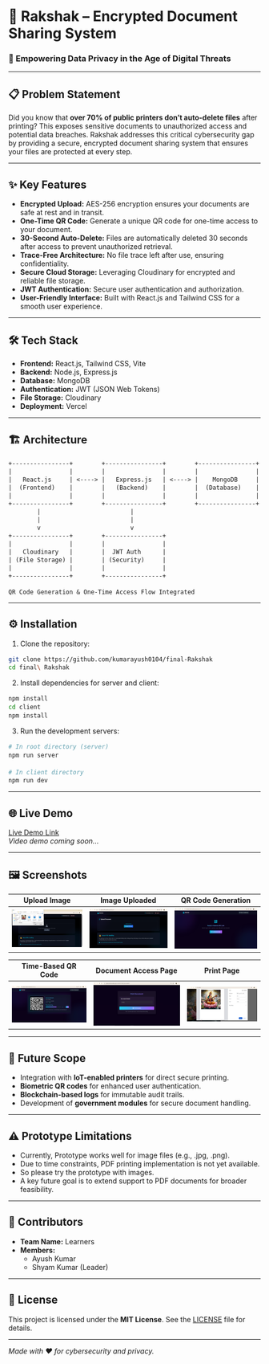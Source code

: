 # 🚀 Rakshak – Encrypted Document Sharing System

### 🔐 Empowering Data Privacy in the Age of Digital Threats

---

## 📋 Problem Statement

Did you know that **over 70% of public printers don’t auto-delete files** after printing? This exposes sensitive documents to unauthorized access and potential data breaches. Rakshak addresses this critical cybersecurity gap by providing a secure, encrypted document sharing system that ensures your files are protected at every step.

---

## ✨ Key Features

- **Encrypted Upload:** AES-256 encryption ensures your documents are safe at rest and in transit.
- **One-Time QR Code:** Generate a unique QR code for one-time access to your document.
- **30-Second Auto-Delete:** Files are automatically deleted 30 seconds after access to prevent unauthorized retrieval.
- **Trace-Free Architecture:** No file trace left after use, ensuring confidentiality.
- **Secure Cloud Storage:** Leveraging Cloudinary for encrypted and reliable file storage.
- **JWT Authentication:** Secure user authentication and authorization.
- **User-Friendly Interface:** Built with React.js and Tailwind CSS for a smooth user experience.

---

## 🛠️ Tech Stack

- **Frontend:** React.js, Tailwind CSS, Vite
- **Backend:** Node.js, Express.js
- **Database:** MongoDB
- **Authentication:** JWT (JSON Web Tokens)
- **File Storage:** Cloudinary
- **Deployment:** Vercel

---

## 🏗️ Architecture

```
+----------------+        +----------------+        +----------------+
|                |        |                |        |                |
|   React.js     | <----> |   Express.js   | <----> |    MongoDB     |
|  (Frontend)    |        |   (Backend)    |        |  (Database)    |
|                |        |                |        |                |
+----------------+        +----------------+        +----------------+
        |                         |
        |                         |
        v                         v
+----------------+        +----------------+
|                |        |                |
|   Cloudinary   |        |  JWT Auth      |
| (File Storage) |        | (Security)     |
|                |        |                |
+----------------+        +----------------+

QR Code Generation & One-Time Access Flow Integrated
```

---

## ⚙️ Installation

1. Clone the repository:

```bash
git clone https://github.com/kumarayush0104/final-Rakshak
cd final\ Rakshak
```

2. Install dependencies for server and client:

```bash
npm install
cd client
npm install
```

3. Run the development servers:

```bash
# In root directory (server)
npm run server

# In client directory
npm run dev
```

---

## 🌐 Live Demo

[Live Demo Link](https://rakshak-official.netlify.app/)  
*Video demo coming soon...*

---

## 🖼️ Screenshots

| Upload Image         | Image Uploaded        | QR Code Generation    |
|----------------------|----------------------|-----------------------|
| ![UploadImage](UploadImage.png) | ![ImageUploaded](ImageUploaded.png) | ![GenerateQR](generateQrPage.png) |

| Time-Based QR Code   | Document Access Page  | Print Page            |
|----------------------|----------------------|-----------------------|
| ![TimeBasedQR](TimeBasedQrCode.png) | ![AccessDocument](AccesDocument.png) | ![PrintPage](PrintPage.png) |

---

## 🚀 Future Scope

- Integration with **IoT-enabled printers** for direct secure printing.
- **Biometric QR codes** for enhanced user authentication.
- **Blockchain-based logs** for immutable audit trails.
- Development of **government modules** for secure document handling.

---

## ⚠️ Prototype Limitations

- Currently, Prototype works well for image files (e.g., .jpg, .png).
- Due to time constraints, PDF printing implementation is not yet available.
- So please try the prototype with images.
- A key future goal is to extend support to PDF documents for broader feasibility.

---

## 👥 Contributors

- **Team Name:** Learners  
- **Members:**  
  - Ayush Kumar  
  - Shyam Kumar (Leader)

---

## 📄 License

This project is licensed under the **MIT License**. See the [LICENSE](LICENSE) file for details.

---

*Made with ❤️ for cybersecurity and privacy.*
